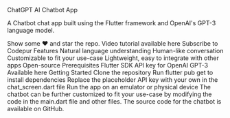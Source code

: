 ChatGPT AI Chatbot App


A Chatbot chat app built using the Flutter framework and OpenAI's GPT-3 language model.

Show some ❤️ and star the repo.
Video tutorial available here
Subscribe to Codepur
Features
Natural language understanding
Human-like conversation
Customizable to fit your use-case
Lightweight, easy to integrate with other apps
Open-source
Prerequisites
Flutter SDK
API key for OpenAI GPT-3 Available here
Getting Started
Clone the repository
Run flutter pub get to install dependencies
Replace the placeholder API key with your own in the chat_screen.dart file
Run the app on an emulator or physical device
The chatbot can be further customized to fit your use-case by modifying the code in the main.dart file and other files. The source code for the chatbot is available on GitHub.

